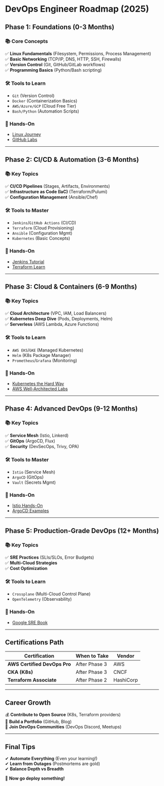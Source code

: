 # DevOps Engineer Roadmap (2025)

## Phase 1: Foundations (0-3 Months)
### 📚 Core Concepts
✅ **Linux Fundamentals** (Filesystem, Permissions, Process Management)  
✅ **Basic Networking** (TCP/IP, DNS, HTTP, SSH, Firewalls)  
✅ **Version Control** (Git, GitHub/GitLab workflows)  
✅ **Programming Basics** (Python/Bash scripting)

### 🛠️ Tools to Learn
- `Git` (Version Control)  
- `Docker` (Containerization Basics)  
- `AWS/Azure/GCP` (Cloud Free Tier)  
- `Bash/Python` (Automation Scripts)  

### 🎯 Hands-On
- [Linux Journey](https://linuxjourney.com/)  
- [GitHub Labs](https://lab.github.com/)  

---

## Phase 2: CI/CD & Automation (3-6 Months)
### 📚 Key Topics
✅ **CI/CD Pipelines** (Stages, Artifacts, Environments)  
✅ **Infrastructure as Code (IaC)** (Terraform/Pulumi)  
✅ **Configuration Management** (Ansible/Chef)  

### 🛠️ Tools to Master
- `Jenkins`/`GitHub Actions` (CI/CD)  
- `Terraform` (Cloud Provisioning)  
- `Ansible` (Configuration Mgmt)  
- `Kubernetes` (Basic Concepts)  

### 🎯 Hands-On
- [Jenkins Tutorial](https://www.jenkins.io/doc/tutorials/)  
- [Terraform Learn](https://learn.hashicorp.com/terraform)  

---

## Phase 3: Cloud & Containers (6-9 Months)
### 📚 Key Topics
✅ **Cloud Architecture** (VPC, IAM, Load Balancers)  
✅ **Kubernetes Deep Dive** (Pods, Deployments, Helm)  
✅ **Serverless** (AWS Lambda, Azure Functions)  

### 🛠️ Tools to Learn
- `AWS EKS`/`GKE` (Managed Kubernetes)  
- `Helm` (K8s Package Manager)  
- `Prometheus`/`Grafana` (Monitoring)  

### 🎯 Hands-On
- [Kubernetes the Hard Way](https://github.com/kelseyhightower/kubernetes-the-hard-way)  
- [AWS Well-Architected Labs](https://wellarchitectedlabs.com/)  

---

## Phase 4: Advanced DevOps (9-12 Months)
### 📚 Key Topics
✅ **Service Mesh** (Istio, Linkerd)  
✅ **GitOps** (ArgoCD, Flux)  
✅ **Security** (DevSecOps, Trivy, OPA)  

### 🛠️ Tools to Master
- `Istio` (Service Mesh)  
- `ArgoCD` (GitOps)  
- `Vault` (Secrets Mgmt)  

### 🎯 Hands-On
- [Istio Hands-On](https://istio.io/labs/)  
- [ArgoCD Examples](https://github.com/argoproj/argocd-example-apps)  

---

## Phase 5: Production-Grade DevOps (12+ Months)
### 📚 Key Topics
✅ **SRE Practices** (SLIs/SLOs, Error Budgets)  
✅ **Multi-Cloud Strategies**  
✅ **Cost Optimization**  

### 🛠️ Tools to Learn
- `Crossplane` (Multi-Cloud Control Plane)  
- `OpenTelemetry` (Observability)  

### 🎯 Hands-On
- [Google SRE Book](https://sre.google/sre-book/table-of-contents/)  

---

## Certifications Path
| Certification | When to Take | Vendor |
|--------------|-------------|--------|
| **AWS Certified DevOps Pro** | After Phase 3 | AWS |
| **CKA (K8s)** | After Phase 3 | CNCF |
| **Terraform Associate** | After Phase 2 | HashiCorp |

---

## Career Growth
💰 **Contribute to Open Source** (K8s, Terraform providers)  
📢 **Build a Portfolio** (GitHub, Blog)  
🤝 **Join DevOps Communities** (DevOps Discord, Meetups)  

---

## Final Tips
✔ **Automate Everything** (Even your learning!)  
✔ **Learn from Outages** (Postmortems are gold)  
✔ **Balance Depth vs Breadth**  

🚀 **Now go deploy something!**  
